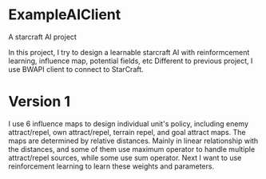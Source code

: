 # ExampleAIClient

A starcraft AI project

In this project, I try to design a learnable starcraft AI with reinformcement learning, influence map, potential fields, etc
Different to previous project, I use BWAPI client to connect to StarCraft.

# Version 1 
I use 6 influence maps to design individual unit's policy, including enemy attract/repel, own attract/repel, terrain repel, and goal attract maps. The maps are determined by relative distances. Mainly in linear relationship with the distances, and some of them use maximum operator to handle multiple attract/repel sources, while some use sum operator. Next I want to use reinforcement learning to learn these weights and parameters.
